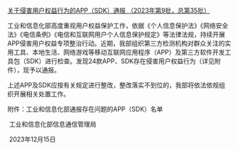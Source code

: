 [关于侵害用户权益行为的APP（SDK）通报 （2023年第9批，总第35批）](https://www.miit.gov.cn/jgsj/xgj/fwjd/art/2023/art_21079d29379649189bc6109e4cd06ff8.html)





工业和信息化部高度重视用户权益保护工作，依据《个人信息保护法》《网络安全法》《电信条例》《电信和互联网用户个人信息保护规定》等法律法规，持续开展APP侵害用户权益专项整治行动。近期，我部组织第三方检测机构对群众关注的实用工具、本地生活、网络游戏等移动互联网应用程序（APP）及第三方软件开发工具包（SDK）进行检查。发现24款APP、SDK存在侵害用户权益行为（详见附件），现予以通报。

上述APP及SDK应按有关规定进行整改，整改落实不到位的，我部将依法依规组织开展相关处置工作。



附件：工业和信息化部通报存在问题的APP（SDK）名单







​                                                     工业和信息化部信息通信管理局

​                                                           2023年12月15日





